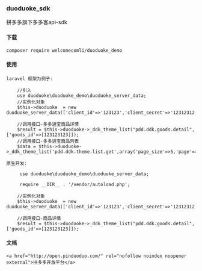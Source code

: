 ### duoduoke_sdk

拼多多旗下多多客api-sdk

#### 下载

    composer require welcomecomli/duoduoke_demo
    
#### 使用
    laravel 框架为例子:
        
        //引入
        use duoduoke\duoduoke_demo\duoduoke_server_data;
        //实例化对象
        $this->duoduoke  = new duoduoke_server_data(['client_id'=>'123123','client_secret'=>'12312312']);
        
        //调用接口-多多进宝商品详情
        $result = $this->duoduoke->_ddk_theme_list("pdd.ddk.goods.detail",['goods_id'=>[123123123]]);
        //调用接口-多多进宝商品列表
        $data = $this->duoduoke->_ddk_theme_list('pdd.ddk.theme.list.get',array('page_size'=>5,'page'=>1));

    原生开发:
         
         use duoduoke\duoduoke_demo\duoduoke_server_data;
         
         require __DIR__ . '/vendor/autoload.php';
        
        //实例化对象
        $this->duoduoke  = new duoduoke_server_data(['client_id'=>'123123','client_secret'=>'12312312']);
        
        //调用接口-商品详情
        $result = $this->duoduoke->_ddk_theme_list("pdd.ddk.goods.detail",['goods_id'=>[123123123]]);

#### 文档
    
    <a href="http://open.pinduoduo.com/" rel="nofollow noindex noopener external">拼多多开放平台</a>
    


